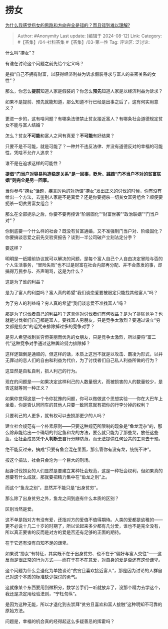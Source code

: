# 捞女
[为什么我感觉捞女的思路和方向完全是错的？而且错到难以理解?](https://www.zhihu.com/question/659586599/answer/3591721469)

> Author: #Anonymity
> Last update: [编辑于 2024-08-12]
> Link:
> Category: #【答集】/04-社科答集 #【答集】/03-第一性 
> Tag: 
> 评论区:
> 泛讨论:

什么叫“捞女”？

有谁在讨论这个问题之前先给个定义吗？

是指“自己不拥有财富，以获得经济利益为诉求假装寻求与富人的亲密关系的女性”？

那么，你怎么**提前**知道人家是假装的？你怎么**预先**知道人家是以经济利益为诉求？

如果不是提前、预先就能知道，那么知道不行已经是出事之后了，这有何实用意义？

更进一步的，这有啥问题？有哪条法律禁止贫女接近富人？有哪条社会道德规定贫女不能与富人结婚？

怎么？贫女**不可能**和富人之间有真爱？**不可能**有好结果？

只要不是不可能，就是可能了？一种并不违反法律、并没有道德反对的幸福的可能性，凭啥不允许人追求？

谁不是在追求这样的可能性？

**提倡“门当户对容易构造稳定关系”是一回事，贬斥、践踏“门不当户不对的贫富联姻”则完全是另一回事。**

当你参与“捞女”话题，疾言厉色的对所谓“捞女”发出正义的讨伐的时候，你有没有给出一个方法，去鉴别人家是不是真爱？还是你要扼杀一切贫女富男组合？顺便要扼杀一切贫男富女组合？

那么在全部扼杀之后，你要不要再控诉“阶层固化”“财富世袭”“政治联姻”“门当户对“？

你到底要一个什么样的社会？既没有贫富通婚，又不准强制门当户对、阶级固化？你要搞谈恋爱之前先交验资报告？谈到一半公司破产立刻法定分手？

要这样？

明明是一纸婚前协议就可以解决的问题，是每个富人自己个人自由决定冒险与否的个人生活事务，“冒险失败”也不过是财富在社会内部再分配、并不会蒸发的事，却搞得万民参与、齐声喝骂，这是为什么？

这是为了谁的利益？

是为了富人的利益吗？富人真的希望“我们谈恋爱要被限定只能找其他富人”吗？

为了穷人的利益吗？穷人真的希望“我们谈恋爱不准找富人”吗？

那是为了讨伐者自己的利益吗？这具体对讨伐者们有何收益？是为了排除竞争？也就是讨伐者们自己都是富人，要找富人男朋友，只是竞争太激烈？要通过设立“穷女都是捞女”的诅咒来排除掉过多的竞争对手？

是穷人希望找到贫穷但美丽而优秀的女朋友，只是竞争太激烈，所以要将“富二代”这种竞争对手通过这种舆论努力排除掉？

这样逻辑倒是通顺的，但这样的话，本质上这岂不就是以攻击、霸凌为形式，以并无罪过的恋人们的自由和利益为代价，为了讨伐者们自己私人利益所做的行为？

这显然是自私自利，损人利己的行为。

现在的问题是——如果决定这样利己的人数量很大，而被损害的人的数量较少，是否这就等同一种正义？

如果你觉得这是一个令你犹豫的问题，你可以做做这个思想实验——你在大巴车上坐着，你是否认同同车的其他人只要一致同意就有把你的行李分掉的权利？

只要利己的人更多，就有权可以去损那更少的人吗？

建立社会规范有一个朴素原则——只要这种规范所限制的现象是“鱼龙混杂”的，那么除非能给出一个确切的判定鱼和龙的方法，要么就只能为了那些龙，放任这些鱼，让社会成员凭**个人判断**去自行分辨防范，而无法提供任何公共的工具去干预。

绝不能反过来，搞成“只要有鱼会混在里面，那么管你有没有龙，统统不许”。

按这个搞法，社会只会沦为一个巨大的刑场。

起身讨伐捞女的人们显然是要建立某种社会规范，这是一种社会权利，但如果真的想要有什么成就，那就要把精力集中在“鱼龙之别”上。

而这个“鱼龙之别”，显然并不能只是“出身贫穷”。

那么除了出身贫穷之外，鱼龙之间到底有什么本质的区别？

区别当然是爱。

这不单是指对方有没有爱，还指对方的爱值不值得期待。人类的爱都是幼稚的——更不必说十几二十岁的时期了，所以论起来多少都有几分爱，谁也不是完全没有，所以真正要害的反而是对方的爱是否还有足够的正面的期待。

在于它还有没有自知不足的谦卑。

如果说“捞女”有特征，其实既不在于出身贫穷、也不在于“偏好与富人交往”——这反而是很正常的行为方式——而在于在不在意爱，对自身的爱是否还有这份谦卑。

这个问题为什么会退化为单独谈论“贫穷且喜欢接近富人”，那是因为讨论的人群自己对这个本质的标准缺少探讨的勇气。

这就像某个东西要用到微积分，数学苦手们一听就放弃了，没那个精力去学这个，我还是决定用经验法则，“宁枉勿纵”。

是因为这种无能，所以才退化到去崇拜“贫穷且喜欢和富人接触”这种明知不可靠的原始方法。

问题是，幸福的机会真的经得起这么多疑善忌的挥霍吗？